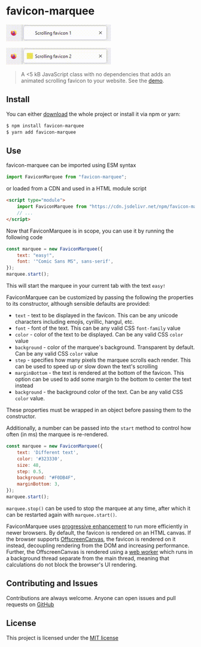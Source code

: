 # favicon-marquee

![Scrolling text example 1](./examples/scrolling-example-1.gif)

![Scrolling text example 2](./examples/scrolling-example-2.gif)

> A <5 kB JavaScript class with no dependencies that adds an animated scrolling
> favicon to your website.
> See the [demo](https://laane.xyz/favicon/example1.html).

## Install

You can either [download](https://github.com/StenAL/favicon-marquee/archive/master.zip)
the whole project or install it via npm or yarn:

```sh
$ npm install favicon-marquee
$ yarn add favicon-marquee
```

## Use

favicon-marquee can be imported using ESM syntax

```js
import FaviconMarquee from "favicon-marquee";
```

or loaded from a CDN and used in a HTML module script

```html
<script type="module">
    import FaviconMarquee from "https://cdn.jsdelivr.net/npm/favicon-marquee/lib/main.js";
    // ...
</script>
```

Now that FaviconMarquee is in scope, you can use it by running the following code

```js
const marquee = new FaviconMarquee({
    text: "easy!",
    font: '"Comic Sans MS", sans-serif',
});
marquee.start();
```

This will start the marquee in your current tab with the text `easy!`

FaviconMarquee can be customized by passing the following the properties
to its constructor, although sensible defaults are provided:

-   `text` - text to be displayed in the favicon. This can be any unicode characters
    including emojis, cyrillic, hangul, etc.
-   `font` - font of the text. This can be any valid CSS `font-family` value
-   `color` - color of the text to be displayed. Can be any valid CSS `color` value
-   `background` - color of the marquee's background. Transparent by default. Can be
    any valid CSS `color` value
-   `step` - specifies how many pixels the marquee scrolls each render. This can be used
    to speed up or slow down the text's scrolling
-   `marginBottom` - the text is rendered at the bottom of the favicon. This option
    can be used to add some margin to the bottom to center the text instead
-   `background` - the background color of the text. Can be any valid CSS `color` value.

These properties must be wrapped in an object before passing them to the constructor.

Additionally, a number can be passed into the `start` method to control how often (in ms) the
marquee is re-rendered.

```js
const marquee = new FaviconMarquee({
    text: 'Different text',
    color: '#323330',
    size: 48,
    step: 0.5,
    background: "#F0DB4F",
    marginBottom: 3,
});
marquee.start();
```

`marquee.stop()` can be used to stop the marquee at any time, after which it can be restarted again with `marquee.start()`.

FaviconMarquee uses [progressive enhancement](https://en.wikipedia.org/wiki/Progressive_enhancement) to run more 
efficiently in newer browsers. By default, the favicon is rendered on an HTML canvas. If the
browser supports [OffscreenCanvas](https://developer.mozilla.org/en-US/docs/Web/API/OffscreenCanvas), the favicon is
rendered on it instead, decoupling rendering from the DOM and increasing performance. Further, the OffscreenCanvas is rendered
using a [web worker](https://developer.mozilla.org/en-US/docs/Web/API/Web_Workers_API) which runs in a background thread
separate from the main thread, meaning that calculations do not block the browser's UI rendering. 

## Contributing and Issues

Contributions are always welcome. Anyone can open issues and
pull requests on [GitHub](https://github.com/StenAL/favicon-marquee)

## License

This project is licensed under the [MIT license](https://github.com/StenAL/favicon-marquee/blob/master/LICENSE)
